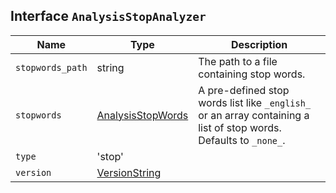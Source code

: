 ## Interface `AnalysisStopAnalyzer`

| Name | Type | Description |
| - | - | - |
| `stopwords_path` | string | The path to a file containing stop words. |
| `stopwords` | [AnalysisStopWords](./AnalysisStopWords.md) | A pre-defined stop words list like `_english_` or an array containing a list of stop words. Defaults to `_none_`. |
| `type` | 'stop' | &nbsp; |
| `version` | [VersionString](./VersionString.md) | &nbsp; |
